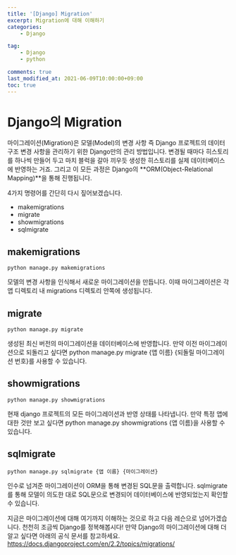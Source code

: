 ```yaml
---
title: '[Django] Migration'
excerpt: Migration에 대해 이해하기
categories:
    - Django

tag:
    - Django
    - python

comments: true
last_modified_at: 2021-06-09T10:00:00+09:00
toc: true
---
```


# Django의 Migration

마이그레이션(Migration)은 모델(Model)의 변경 사항 즉 Django 프로젝트의 데이터 구조 변경 사항을 관리하기 위한 Django만의 관리 방법입니다. 변경될 때마다 히스토리를 하나씩 만들어 두고 마치 블럭을 갈아 끼우듯 생성한 히스토리를 실제 데이터베이스에 반영하는 거죠. 그리고 이 모든 과정은 Django의 **ORM(Object-Relational Mapping)**을 통해 진행됩니다.

4가지 명령어를 간단히 다시 짚어보겠습니다.

- makemigrations
- migrate
- showmigrations
- sqlmigrate

## makemigrations

```shell
python manage.py makemigrations
```

모델의 변경 사항을 인식해서 새로운 마이그레이션을 만듭니다. 이때 마이그레이션은 각 앱 디렉토리 내 migrations 디렉토리 안쪽에 생성됩니다.

## migrate

```shell
python manage.py migrate
```

생성된 최신 버전의 마이그레이션을 데이터베이스에 반영합니다. 만약 이전 마이그레이션으로 되돌리고 싶다면 python manage.py migrate {앱 이름} {되돌릴 마이그레이션 번호}를 사용할 수 있습니다.

## showmigrations

```shell
python manage.py showmigrations
```

현재 django 프로젝트의 모든 마이그레이션과 반영 상태를 나타냅니다. 만약 특정 앱에 대한 것만 보고 싶다면 python manage.py showmigrations {앱 이름}을 사용할 수 있습니다.

## sqlmigrate

```shell
python manage.py sqlmigrate {앱 이름} {마이그레이션}
```

인수로 넘겨준 마이그레이션이 ORM을 통해 변경된 SQL문을 출력합니다. sqlmigrate를 통해 모델이 의도한 대로 SQL문으로 변경되어 데이터베이스에 반영되었는지 확인할 수 있습니다.

지금은 마이그레이션에 대해 여기까지 이해하는 것으로 하고 다음 레슨으로 넘어가겠습니다. 천천히 조금씩 Django를 정복해봅시다! 만약 Django의 마이그레이션에 대해 더 알고 싶다면 아래의 공식 문서를 참고하세요. https://docs.djangoproject.com/en/2.2/topics/migrations/